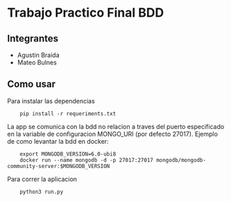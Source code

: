 # Trabajo Practico Final BDD

## Integrantes

 * Agustin Braida
 * Mateo Bulnes

## Como usar

Para instalar las dependencias

```
    pip install -r requeriments.txt
```

La app se comunica con la bdd no relacion a traves del puerto especificado en la variable de configuracion MONGO_URI (por defecto 27017). Ejemplo de como levantar la bdd en docker:

```
    export MONGODB_VERSION=6.0-ubi8
    docker run --name mongodb -d -p 27017:27017 mongodb/mongodb-community-server:$MONGODB_VERSION
```

Para correr la aplicacion
    
```
    python3 run.py
```
